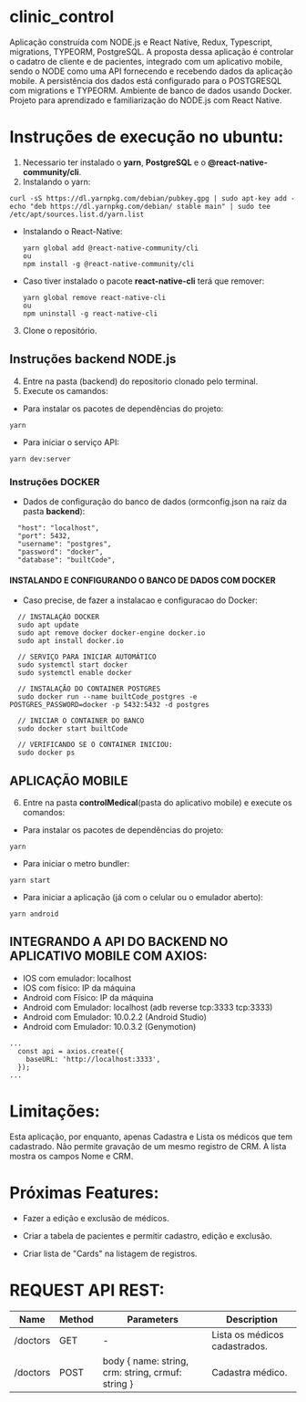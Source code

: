 # clinic_control

Aplicação construída com NODE.js e React Native, Redux, Typescript, migrations, TYPEORM, PostgreSQL.
A proposta dessa aplicação é controlar o cadatro de cliente e de pacientes, integrado com um
aplicativo mobile, sendo o NODE como uma API fornecendo e recebendo dados da aplicação mobile.
A persistência dos dados está configurado para o POSTGRESQL com migrations e TYPEORM.
Ambiente de banco de dados usando Docker.
Projeto para aprendizado e familiarização do NODE.js com React Native.

# Instruções de execução no ubuntu:

1. Necessario ter instalado o **yarn**, **PostgreSQL** e o **@react-native-community/cli**.
2. Instalando o yarn:

```
curl -sS https://dl.yarnpkg.com/debian/pubkey.gpg | sudo apt-key add -
echo "deb https://dl.yarnpkg.com/debian/ stable main" | sudo tee /etc/apt/sources.list.d/yarn.list
```

- Instalando o React-Native:

  ```
  yarn global add @react-native-community/cli
  ou
  npm install -g @react-native-community/cli
  ```

- Caso tiver instalado o pacote **react-native-cli** terá que remover:

  ```
  yarn global remove react-native-cli
  ou
  npm uninstall -g react-native-cli
  ```

3. Clone o repositório.

## Instruções backend NODE.js

4. Entre na pasta (backend) do repositorio clonado pelo terminal.
5. Execute os camandos:

- Para instalar os pacotes de dependências do projeto:

```
yarn
```

- Para iniciar o serviço API:

```
yarn dev:server
```

### Instruções DOCKER

- Dados de configuração do banco de dados (ormconfig.json na raíz da pasta **backend**):

```
  "host": "localhost",
  "port": 5432,
  "username": "postgres",
  "password": "docker",
  "database": "builtCode",
```

#### INSTALANDO E CONFIGURANDO O BANCO DE DADOS COM DOCKER

- Caso precise, de fazer a instalacao e configuracao do Docker:

```
  // INSTALAÇÃO DOCKER
  sudo apt update
  sudo apt remove docker docker-engine docker.io
  sudo apt install docker.io

  // SERVIÇO PARA INICIAR AUTOMÁTICO
  sudo systemctl start docker
  sudo systemctl enable docker

  // INSTALAÇÃO DO CONTAINER POSTGRES
  sudo docker run --name builtCode_postgres -e POSTGRES_PASSWORD=docker -p 5432:5432 -d postgres

  // INICIAR O CONTAINER DO BANCO
  sudo docker start builtCode

  // VERIFICANDO SE O CONTAINER INICIOU:
  sudo docker ps
```

## APLICAÇÃO MOBILE

6. Entre na pasta **controlMedical**(pasta do aplicativo mobile) e execute os comandos:

- Para instalar os pacotes de dependências do projeto:

```
yarn
```

- Para iniciar o metro bundler:

```
yarn start
```

- Para iniciar a aplicação (já com o celular ou o emulador aberto):

```
yarn android
```

## INTEGRANDO A API DO BACKEND NO APLICATIVO MOBILE COM AXIOS:

- IOS com emulador: localhost
- IOS com físico: IP da máquina
- Android com Físico: IP da máquina
- Android com Emulador: localhost (adb reverse tcp:3333 tcp:3333)
- Android com Emulador: 10.0.2.2 (Android Studio)
- Android com Emulador: 10.0.3.2 (Genymotion)

```
...
  const api = axios.create({
    baseURL: 'http://localhost:3333',
  });
...
```

# Limitações:

Esta aplicação, por enquanto, apenas Cadastra e Lista os médicos que tem cadastrado.
Não permite gravação de um mesmo registro de CRM. A lista mostra os campos Nome e CRM.

# Próximas Features:

- Fazer a edição e exclusão de médicos.

- Criar a tabela de pacientes e permitir cadastro, edição e exclusão.

- Criar lista de "Cards" na listagem de registros.

# REQUEST API REST:

| Name     | Method | Parameters                                        | Description                   |
| -------- | ------ | ------------------------------------------------- | ----------------------------- |
| /doctors | GET    | -                                                 | Lista os médicos cadastrados. |
| /doctors | POST   | body { name: string, crm: string, crmuf: string } | Cadastra médico.              |
